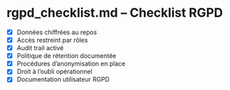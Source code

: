 # rgpd_checklist.md – Checklist RGPD

- [x] Données chiffrées au repos
- [x] Accès restreint par rôles
- [x] Audit trail activé
- [x] Politique de rétention documentée
- [x] Procédures d’anonymisation en place
- [x] Droit à l’oubli opérationnel
- [x] Documentation utilisateur RGPD
